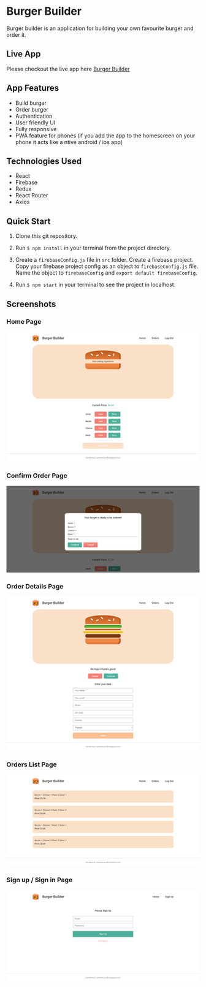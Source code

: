 # Burger Builder

Burger builder is an application for building your own favourite burger and order it.

## Live App

Please checkout the live app here [Burger Builder](https://burger-builder-7fbdc.web.app/)

## App Features

* Build burger
* Order burger
* Authentication
* User friendly UI
* Fully responsive
* PWA feature for phones (if you add the app to the homescreen on your phone it acts like a ntive android / ios app)

## Technologies Used

* React
* Firebase
* Redux
* React Router
* Axios

## Quick Start

1. Clone this git repository.

2. Run `$ npm install` in your terminal from the project directory.

3. Create a `firebaseConfig.js` file in `src` folder. Create a firebase project. Copy your firebase project config as an object to `firebaseConfig.js` file. Name the object to `firebaseConfig` and `export default firebaseConfig`.

4. Run `$ npm start` in your terminal to see the project in localhost.

## Screenshots

### Home Page
![homepage](./screenshots/home.png)

### Confirm Order Page
![confirm-order](./screenshots/confirm_order.png)

### Order Details Page
![order-details](./screenshots/order_details.png)

### Orders List Page
![orders](./screenshots/orders.png)

### Sign up / Sign in Page
![signup](./screenshots/signup.png)